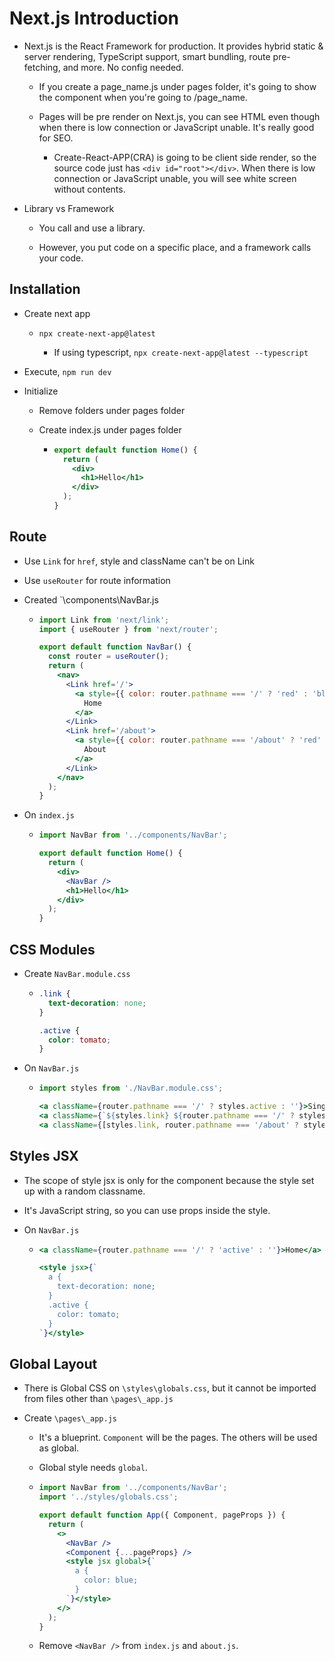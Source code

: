 # Next.js Introduction

- Next.js is the React Framework for production. It provides hybrid static & server rendering, TypeScript support, smart bundling, route pre-fetching, and more. No config needed.

  - If you create a page_name.js under pages folder, it's going to show the component when you're going to /page_name.

  - Pages will be pre render on Next.js, you can see HTML even though when there is low connection or JavaScript unable. It's really good for SEO.

    - Create-React-APP(CRA) is going to be client side render, so the source code just has `<div id="root"></div>`. When there is low connection or JavaScript unable, you will see white screen without contents.

- Library vs Framework

  - You call and use a library.

  - However, you put code on a specific place, and a framework calls your code.

## Installation

- Create next app

  - `npx create-next-app@latest`

    - If using typescript, `npx create-next-app@latest --typescript`

- Execute, `npm run dev`

- Initialize

  - Remove folders under pages folder

  - Create index.js under pages folder

    - ```jsx
      export default function Home() {
        return (
          <div>
            <h1>Hello</h1>
          </div>
        );
      }
      ```

## Route

- Use `Link` for `href`, style and className can't be on Link

- Use `useRouter` for route information

- Created `\components\NavBar.js

  - ```jsx
    import Link from 'next/link';
    import { useRouter } from 'next/router';

    export default function NavBar() {
      const router = useRouter();
      return (
        <nav>
          <Link href='/'>
            <a style={{ color: router.pathname === '/' ? 'red' : 'blue' }}>
              Home
            </a>
          </Link>
          <Link href='/about'>
            <a style={{ color: router.pathname === '/about' ? 'red' : 'blue' }}>
              About
            </a>
          </Link>
        </nav>
      );
    }
    ```

- On `index.js`

  - ```jsx
    import NavBar from '../components/NavBar';

    export default function Home() {
      return (
        <div>
          <NavBar />
          <h1>Hello</h1>
        </div>
      );
    }
    ```

## CSS Modules

- Create `NavBar.module.css`

  - ```css
    .link {
      text-decoration: none;
    }

    .active {
      color: tomato;
    }
    ```

- On `NavBar.js`

  - ```jsx
    import styles from './NavBar.module.css';

    <a className={router.pathname === '/' ? styles.active : ''}>Single Class</a>
    <a className={`${styles.link} ${router.pathname === '/' ? styles.active : ''}`}>Multiple Way 1</a>
    <a className={[styles.link, router.pathname === '/about' ? styles.active : ''].join(' ')}>Multiple Way 2</a>
    ```

## Styles JSX

- The scope of style jsx is only for the component because the style set up with a random classname.

- It's JavaScript string, so you can use props inside the style.

- On `NavBar.js`

  - ```jsx
    <a className={router.pathname === '/' ? 'active' : ''}>Home</a>

    <style jsx>{`
      a {
        text-decoration: none;
      }
      .active {
        color: tomato;
      }
    `}</style>
    ```

## Global Layout

- There is Global CSS on `\styles\globals.css`, but it cannot be imported from files other than `\pages\_app.js`

- Create `\pages\_app.js`

  - It's a blueprint. `Component` will be the pages. The others will be used as global.

  - Global style needs `global`.

  - ```jsx
    import NavBar from '../components/NavBar';
    import '../styles/globals.css';

    export default function App({ Component, pageProps }) {
      return (
        <>
          <NavBar />
          <Component {...pageProps} />
          <style jsx global>{`
            a {
              color: blue;
            }
          `}</style>
        </>
      );
    }
    ```

  - Remove `<NavBar />` from `index.js` and `about.js`.
